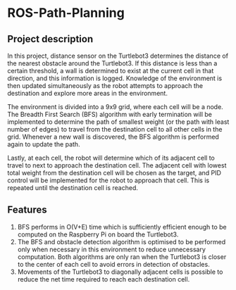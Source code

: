 # ROS-Path-Planning
## Project description
In this project, distance sensor on the Turtlebot3 determines the distance of the nearest obstacle around the Turtlebot3. If this distance is less than a certain threshold, a wall is determined to exist at the current cell in that direction, and this information is logged. Knowledge of the environment is then updated simultaneously as the robot attempts to approach the destination and explore more areas in the environment.

The environment is divided into a 9x9 grid, where each cell will be a node. The Breadth First Search (BFS) algorithm with early termination will be implemented to determine the path of smallest weight (or the path with least number of edges) to travel from the destination cell to all other cells in the grid. Whenever a new wall is discovered, the BFS algorithm is performed again to update the path.

Lastly, at each cell, the robot will determine which of its adjacent cell to travel to next to approach the destination cell. The adjacent cell with lowest total weight from the destination cell will be chosen as the target, and PID control will be implemented for the robot to approach that cell. This is repeated until the destination cell is reached.

## Features
1. BFS performs in O(V+E) time which is sufficiently efficient enough to be computed on the Raspberry Pi on board the Turtlebot3.
2. The BFS and obstacle detection algorithm is optimised to be performed only when necessary in this environment to reduce unnecessary computation. Both algorithms are only ran when the Turtlebot3 is closer to the center of each cell to avoid errors in detection of obstacles.
3. Movements of the Turtlebot3 to diagonally adjacent cells is possible to reduce the net time required to reach each destination cell.